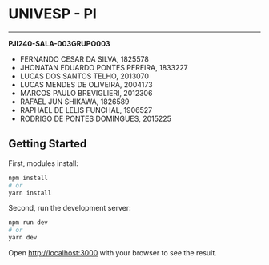 # UNIVESP - PI

------------

**PJI240-SALA-003GRUPO003**

- FERNANDO CESAR DA SILVA, 1825578
- JHONATAN EDUARDO PONTES PEREIRA, 1833227
- LUCAS DOS SANTOS TELHO, 2013070
- LUCAS MENDES DE OLIVEIRA, 2004173
- MARCOS PAULO BREVIGLIERI, 2012306
- RAFAEL JUN SHIKAWA, 1826589
- RAPHAEL DE LELIS FUNCHAL, 1906527
- RODRIGO DE PONTES DOMINGUES, 2015225

## Getting Started

First, modules install:

```bash
npm install
# or
yarn install
```

Second, run the development server:

```bash
npm run dev
# or
yarn dev
```

Open [http://localhost:3000](http://localhost:3000) with your browser to see the result.
